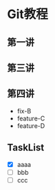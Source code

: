 # Git教程
## 第一讲
## 第三讲
## 第四讲
- fix-B
- feature-C
- feature-D
## TaskList
- [x] aaaa
- [ ] bbb
- [ ] ccc
